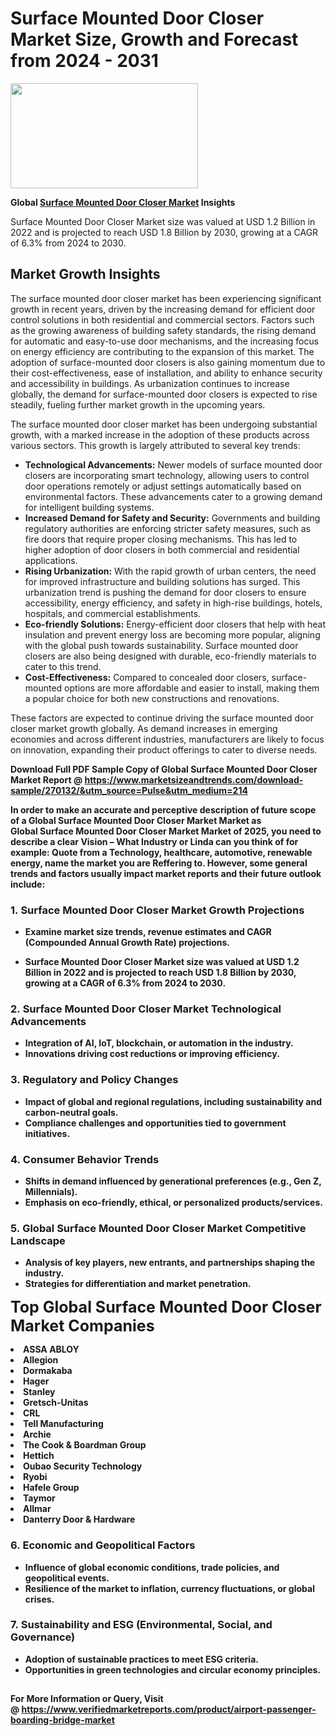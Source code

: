 <H1>Surface Mounted Door Closer Market Size, Growth and Forecast from 2024 - 2031</H1><img class="aligncenter size-medium wp-image-584254" src="https://thirdeyenews.in/wp-content/uploads/2024/09/Global-Market-Research-300x168.jpeg" alt="" width="300" height="168" /><p><strong>Global&nbsp;<a href="https://www.marketsizeandtrends.com/download-sample/270132/&amp;utm_source=Pulse&amp;utm_medium=214">Surface Mounted Door Closer Market</a> Insights</strong></p><p>Surface Mounted Door Closer Market size was valued at USD 1.2 Billion in 2022 and is projected to reach USD 1.8 Billion by 2030, growing at a CAGR of 6.3% from 2024 to 2030.</p><p><h2>Market Growth Insights</h2> <p>The surface mounted door closer market has been experiencing significant growth in recent years, driven by the increasing demand for efficient door control solutions in both residential and commercial sectors. Factors such as the growing awareness of building safety standards, the rising demand for automatic and easy-to-use door mechanisms, and the increasing focus on energy efficiency are contributing to the expansion of this market. The adoption of surface-mounted door closers is also gaining momentum due to their cost-effectiveness, ease of installation, and ability to enhance security and accessibility in buildings. As urbanization continues to increase globally, the demand for surface-mounted door closers is expected to rise steadily, fueling further market growth in the upcoming years.</p> <p><strong></strong></p> <p>The surface mounted door closer market has been undergoing substantial growth, with a marked increase in the adoption of these products across various sectors. This growth is largely attributed to several key trends: <ul> <li><strong>Technological Advancements:</strong> Newer models of surface mounted door closers are incorporating smart technology, allowing users to control door operations remotely or adjust settings automatically based on environmental factors. These advancements cater to a growing demand for intelligent building systems.</li> <li><strong>Increased Demand for Safety and Security:</strong> Governments and building regulatory authorities are enforcing stricter safety measures, such as fire doors that require proper closing mechanisms. This has led to higher adoption of door closers in both commercial and residential applications.</li> <li><strong>Rising Urbanization:</strong> With the rapid growth of urban centers, the need for improved infrastructure and building solutions has surged. This urbanization trend is pushing the demand for door closers to ensure accessibility, energy efficiency, and safety in high-rise buildings, hotels, hospitals, and commercial establishments.</li> <li><strong>Eco-friendly Solutions:</strong> Energy-efficient door closers that help with heat insulation and prevent energy loss are becoming more popular, aligning with the global push towards sustainability. Surface mounted door closers are also being designed with durable, eco-friendly materials to cater to this trend.</li> <li><strong>Cost-Effectiveness:</strong> Compared to concealed door closers, surface-mounted options are more affordable and easier to install, making them a popular choice for both new constructions and renovations.</li> </ul> <p>These factors are expected to continue driving the surface mounted door closer market growth globally. As demand increases in emerging economies and across different industries, manufacturers are likely to focus on innovation, expanding their product offerings to cater to diverse needs.</p> <p><strong></p><p><span class=""><strong>Download Full PDF Sample Copy of Global Surface Mounted Door Closer Market Report</strong> @ <a href="https://www.marketsizeandtrends.com/download-sample/270132/&amp;utm_source=Pulse&amp;utm_medium=214" target="_blank">https://www.marketsizeandtrends.com/download-sample/270132/&amp;utm_source=Pulse&amp;utm_medium=214</a></span></p><p>In order to make an accurate and perceptive description of future scope of a Global&nbsp;Surface Mounted Door Closer Market Market as Global&nbsp;Surface Mounted Door Closer Market Market of 2025, you need to describe a clear Vision &ndash; What Industry or Linda can you think of for example: Quote from a Technology, healthcare, automotive, renewable energy, name the market you are Reffering to. However, some general trends and factors usually impact market reports and their future outlook include:</p><h3>1.&nbsp;<strong>Surface Mounted Door Closer Market Growth Projections</strong></h3><ul><li>Examine market size trends, revenue estimates and CAGR (Compounded Annual Growth Rate) projections.</li><li><p>Surface Mounted Door Closer Market size was valued at USD 1.2 Billion in 2022 and is projected to reach USD 1.8 Billion by 2030, growing at a CAGR of 6.3% from 2024 to 2030.</p></li></ul><h3>2.&nbsp;<strong>Surface Mounted Door Closer Market Technological Advancements</strong></h3><ul><li>Integration of AI, IoT, blockchain, or automation in the industry.</li><li>Innovations driving cost reductions or improving efficiency.</li></ul><h3>3.&nbsp;<strong>Regulatory and Policy Changes</strong></h3><ul><li>Impact of global and regional regulations, including sustainability and carbon-neutral goals.</li><li>Compliance challenges and opportunities tied to government initiatives.</li></ul><h3>4.&nbsp;<strong>Consumer Behavior Trends</strong></h3><ul><li>Shifts in demand influenced by generational preferences (e.g., Gen Z, Millennials).</li><li>Emphasis on eco-friendly, ethical, or personalized products/services.</li></ul><h3>5.&nbsp;<strong>Global Surface Mounted Door Closer Market Competitive Landscape</strong></h3><ul><li>Analysis of key players, new entrants, and partnerships shaping the industry.</li><li>Strategies for differentiation and market penetration.</li></ul><p data-pm-slice="1 1 []"><span style="color: inherit; font-family: inherit; font-size: 25px;">Top Global Surface Mounted Door Closer Market Companies</span></p><div class="" data-test-id=""><p><li>ASSA ABLOY</li><li> Allegion</li><li> Dormakaba</li><li> Hager</li><li> Stanley</li><li> Gretsch-Unitas</li><li> CRL</li><li> Tell Manufacturing</li><li> Archie</li><li> The Cook & Boardman Group</li><li> Hettich</li><li> Oubao Security Technology</li><li> Ryobi</li><li> Hafele Group</li><li> Taymor</li><li> Allmar</li><li> Danterry Door & Hardware</li></p></div><h3>6.&nbsp;<strong>Economic and Geopolitical Factors</strong></h3><ul><li>Influence of global economic conditions, trade policies, and geopolitical events.</li><li>Resilience of the market to inflation, currency fluctuations, or global crises.</li></ul><h3>7.&nbsp;<strong>Sustainability and ESG (Environmental, Social, and Governance)</strong></h3><ul><li>Adoption of sustainable practices to meet ESG criteria.</li><li>Opportunities in green technologies and circular economy principles.</li></ul><h2><strong style="font-size: 14px;">For More Information or Query, Visit @&nbsp;</strong><a style="background-color: #ffffff; font-size: 14px;" href="https://www.marketsizeandtrends.com/report/surface-mounted-door-closer-market/" target="_blank">https://www.verifiedmarketreports.com/product/airport-passenger-boarding-bridge-market</a></h2>
